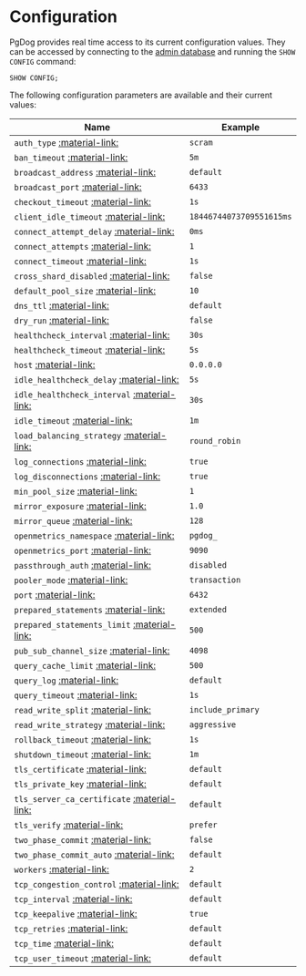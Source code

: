 # Configuration

PgDog provides real time access to its current configuration values. They can be accessed by connecting to the [admin database](index.md) and running the `SHOW CONFIG` command:

```
SHOW CONFIG;
```

The following configuration parameters are available and their current values:

| Name | Example |
|------|---------|
| `auth_type` [:material-link:](../configuration/pgdog.toml/general.md#auth_type) | `scram` |
| `ban_timeout` [:material-link:](../configuration/pgdog.toml/general.md#ban_timeout) | `5m` |
| `broadcast_address` [:material-link:](../configuration/pgdog.toml/general.md#broadcast_address) | `default` |
| `broadcast_port` [:material-link:](../configuration/pgdog.toml/general.md#broadcast_port) | `6433` |
| `checkout_timeout` [:material-link:](../configuration/pgdog.toml/general.md#checkout_timeout) | `1s` |
| `client_idle_timeout` [:material-link:](../configuration/pgdog.toml/general.md#client_idle_timeout) | `18446744073709551615ms` |
| `connect_attempt_delay` [:material-link:](../configuration/pgdog.toml/general.md#connect_attempt_delay) | `0ms` |
| `connect_attempts` [:material-link:](../configuration/pgdog.toml/general.md#connect_attempts) | `1` |
| `connect_timeout` [:material-link:](../configuration/pgdog.toml/general.md#connect_timeout) | `1s` |
| `cross_shard_disabled` [:material-link:](../configuration/pgdog.toml/general.md#cross_shard_disabled) | `false` |
| `default_pool_size` [:material-link:](../configuration/pgdog.toml/general.md#default_pool_size) | `10` |
| `dns_ttl` [:material-link:](../configuration/pgdog.toml/general.md#dns_ttl) | `default` |
| `dry_run` [:material-link:](../configuration/pgdog.toml/general.md#dry_run) | `false` |
| `healthcheck_interval` [:material-link:](../configuration/pgdog.toml/general.md#healthcheck_interval) | `30s` |
| `healthcheck_timeout` [:material-link:](../configuration/pgdog.toml/general.md#healthcheck_timeout) | `5s` |
| `host` [:material-link:](../configuration/pgdog.toml/general.md#host) | `0.0.0.0` |
| `idle_healthcheck_delay` [:material-link:](../configuration/pgdog.toml/general.md#idle_healthcheck_delay) | `5s` |
| `idle_healthcheck_interval` [:material-link:](../configuration/pgdog.toml/general.md#idle_healthcheck_interval) | `30s` |
| `idle_timeout` [:material-link:](../configuration/pgdog.toml/general.md#idle_timeout) | `1m` |
| `load_balancing_strategy` [:material-link:](../configuration/pgdog.toml/general.md#load_balancing_strategy) | `round_robin` |
| `log_connections` [:material-link:](../configuration/pgdog.toml/general.md#log_connections) | `true` |
| `log_disconnections` [:material-link:](../configuration/pgdog.toml/general.md#log_disconnections) | `true` |
| `min_pool_size` [:material-link:](../configuration/pgdog.toml/general.md#min_pool_size) | `1` |
| `mirror_exposure` [:material-link:](../configuration/pgdog.toml/general.md#mirror_exposure) | `1.0` |
| `mirror_queue` [:material-link:](../configuration/pgdog.toml/general.md#mirror_queue) | `128` |
| `openmetrics_namespace` [:material-link:](../configuration/pgdog.toml/general.md#openmetrics_namespace) | `pgdog_` |
| `openmetrics_port` [:material-link:](../configuration/pgdog.toml/general.md#openmetrics_port) | `9090` |
| `passthrough_auth` [:material-link:](../configuration/pgdog.toml/general.md#passthrough_auth) | `disabled` |
| `pooler_mode` [:material-link:](../configuration/pgdog.toml/general.md#pooler_mode) | `transaction` |
| `port` [:material-link:](../configuration/pgdog.toml/general.md#port) | `6432` |
| `prepared_statements` [:material-link:](../configuration/pgdog.toml/general.md#prepared_statements) | `extended` |
| `prepared_statements_limit` [:material-link:](../configuration/pgdog.toml/general.md#prepared_statements_limit) | `500` |
| `pub_sub_channel_size` [:material-link:](../configuration/pgdog.toml/general.md#pub_sub_channel_size) | `4098` |
| `query_cache_limit` [:material-link:](../configuration/pgdog.toml/general.md#query_cache_limit) | `500` |
| `query_log` [:material-link:](../configuration/pgdog.toml/general.md#query_log) | `default` |
| `query_timeout` [:material-link:](../configuration/pgdog.toml/general.md#query_timeout) | `1s` |
| `read_write_split` [:material-link:](../configuration/pgdog.toml/general.md#read_write_split) | `include_primary` |
| `read_write_strategy` [:material-link:](../configuration/pgdog.toml/general.md#read_write_strategy) | `aggressive` |
| `rollback_timeout` [:material-link:](../configuration/pgdog.toml/general.md#rollback_timeout) | `1s` |
| `shutdown_timeout` [:material-link:](../configuration/pgdog.toml/general.md#shutdown_timeout) | `1m` |
| `tls_certificate` [:material-link:](../configuration/pgdog.toml/general.md#tls_certificate) | `default` |
| `tls_private_key` [:material-link:](../configuration/pgdog.toml/general.md#tls_private_key) | `default` |
| `tls_server_ca_certificate` [:material-link:](../configuration/pgdog.toml/general.md#tls_server_ca_certificate) | `default` |
| `tls_verify` [:material-link:](../configuration/pgdog.toml/general.md#tls_verify) | `prefer` |
| `two_phase_commit` [:material-link:](../configuration/pgdog.toml/general.md#two_phase_commit) | `false` |
| `two_phase_commit_auto` [:material-link:](../configuration/pgdog.toml/general.md#two_phase_commit_auto) | `default` |
| `workers` [:material-link:](../configuration/pgdog.toml/general.md#workers) | `2` |
| `tcp_congestion_control` [:material-link:](../configuration/pgdog.toml/general.md#tcp_congestion_control) | `default` |
| `tcp_interval` [:material-link:](../configuration/pgdog.toml/general.md#tcp_interval) | `default` |
| `tcp_keepalive` [:material-link:](../configuration/pgdog.toml/general.md#tcp_keepalive) | `true` |
| `tcp_retries` [:material-link:](../configuration/pgdog.toml/general.md#tcp_retries) | `default` |
| `tcp_time` [:material-link:](../configuration/pgdog.toml/general.md#tcp_time) | `default` |
| `tcp_user_timeout` [:material-link:](../configuration/pgdog.toml/general.md#tcp_user_timeout) | `default` |

